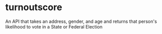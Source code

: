 # turnoutscore
An API that takes an address, gender, and age and returns that person's likelihood to vote in a State or Federal Election
